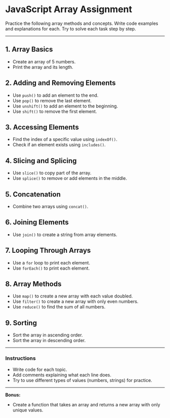 # JavaScript Array Assignment

Practice the following array methods and concepts. Write code examples and explanations for each. Try to solve each task step by step.

---

## 1. Array Basics
- Create an array of 5 numbers.
- Print the array and its length.

## 2. Adding and Removing Elements
- Use `push()` to add an element to the end.
- Use `pop()` to remove the last element.
- Use `unshift()` to add an element to the beginning.
- Use `shift()` to remove the first element.

## 3. Accessing Elements
- Find the index of a specific value using `indexOf()`.
- Check if an element exists using `includes()`.

## 4. Slicing and Splicing
- Use `slice()` to copy part of the array.
- Use `splice()` to remove or add elements in the middle.

## 5. Concatenation
- Combine two arrays using `concat()`.

## 6. Joining Elements
- Use `join()` to create a string from array elements.

## 7. Looping Through Arrays
- Use a `for` loop to print each element.
- Use `forEach()` to print each element.

## 8. Array Methods
- Use `map()` to create a new array with each value doubled.
- Use `filter()` to create a new array with only even numbers.
- Use `reduce()` to find the sum of all numbers.

## 9. Sorting
- Sort the array in ascending order.
- Sort the array in descending order.

---

### Instructions
- Write code for each topic.
- Add comments explaining what each line does.
- Try to use different types of values (numbers, strings) for practice.

---

**Bonus:**  
- Create a function that takes an array and returns a new array with only unique values.


